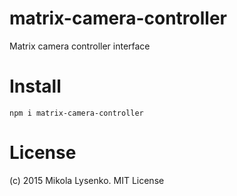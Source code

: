 matrix-camera-controller
========================
Matrix camera controller interface

# Install

```
npm i matrix-camera-controller
```

# License
(c) 2015 Mikola Lysenko. MIT License
